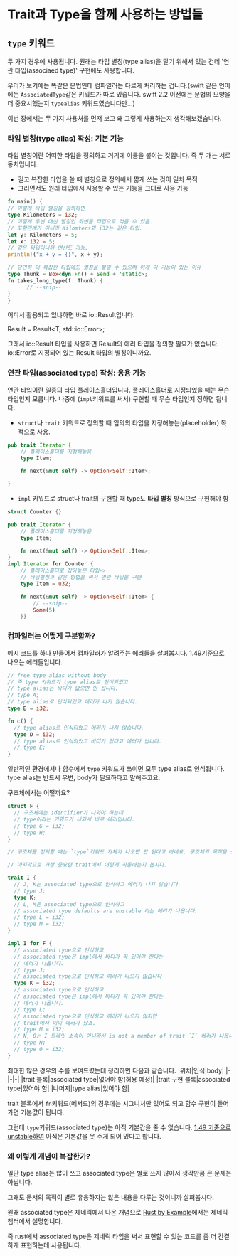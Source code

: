 # Trait과 Type을 함께 사용하는 방법들

## `type` 키워드

두 가지 경우에 사용됩니다. 원래는 타입 별칭(type alias)을 달기 위해서 있는 건데 '연관 타입(associaed type)' 구현에도 사용합니다.

우리가 보기에는 똑같은 문법인데 컴파일러는 다르게 처리하는 겁니다.(swift 같은 언어에는 `AssociatedType`같은 키워드가 따로 있습니다. swift 2.2 이전에는 문법의 모양을 더 중요시했는지 `typealias` 키워드였습니다만...)

이번 장에서는 두 가지 사용처를 먼저 보고 왜 그렇게 사용하는지 생각해보겠습니다.

### 타입 별칭(type alias) 작성: 기본 기능

타입 별칭이란 어떠한 타입을 정의하고 거기에 이름을 붙이는 것입니다. 즉 두 개는 서로 동치입니다.

- 길고 복잡한 타입을 쓸 때 별칭으로 정의해서 짧게 쓰는 것이 일차 목적
- 그러면서도 원래 타입에서 사용할 수 있는 기능을 그대로 사용 가능

```rust
fn main() {
// 이렇게 타입 별칭을 정의하면
type Kilometers = i32;
// 이렇게 우변 대신 별칭인 좌변을 타입으로 적을 수 있음.
// 포함관계가 아니라 Kilomters와 i32는 같은 타입.
let y: Kilometers = 5;
let x: i32 = 5;
// 같은 타입이니까 연산도 가능.
println!("x + y = {}", x + y);

// 당연히 더 복잡한 타입에도 별칭을 붙일 수 있으며 이게 이 기능이 있는 이유
type Thunk = Box<dyn Fn() + Send + 'static>;
fn takes_long_type(f: Thunk) {
      // --snip--
}
}
```

어디서 활용되고 있냐하면 바로 io::Result입니다.

Result<T> = Result<T, std::io::Error>;

그래서 io::Result 타입을 사용하면 Result의 에러 타입을 정의할 필요가 없습니다. io::Error로 지정되어 있는 Result 타입의 별칭이니까요.

### 연관 타입(associated type) 작성: 응용 기능

연관 타입이란 일종의 타입 플레이스홀더입니다. 플레이스홀더로 지정되었을 때는 무슨 타입인지 모릅니다. 나중에 (`impl`키워드를 써서) 구현할 때 무슨 타입인지 정하면 됩니다.

- `struct`나 `trait` 키워드로 정의할 때 임의의 타입을 지정해놓는(placeholder) 목적으로 사용.

```rust
pub trait Iterator {
    // 플레이스홀더를 지정해놓음
    type Item;

    fn next(&mut self) -> Option<Self::Item>;

}
```

- `impl` 키워드로 struct나 trait의 구현할 때 type도 **타입 별칭** 방식으로 구현해야 함

```rust
struct Counter {}

pub trait Iterator {
    // 플레이스홀더를 지정해놓음
    type Item;

    fn next(&mut self) -> Option<Self::Item>;
}
impl Iterator for Counter {
    // 플레이스홀더로 잡아놓은 타입->
    // 타입별칭과 같은 방법을 써서 연관 타입을 구현
    type Item = u32;

    fn next(&mut self) -> Option<Self::Item> {
        // --snip--
        Some(5)
    }}
```

### 컴파일러는 어떻게 구분할까?

예시 코드를 하나 만들어서 컴파일러가 알려주는 에러들을 살펴봅시다. 1.49기준으로 나오는 에러들입니다.

```rust
// free type alias without body
// 즉 type 키워드가 type alias로 인식되었고
// type alias는 바디가 없으면 안 됩니다.
// type A;
// type alias로 인식되었고 에러가 나지 않습니다.
type B = i32;

fn c() {
  // type alias로 인식되었고 에러가 나지 않습니다.
  type D = i32;
  // type alias로 인식되었고 바디가 없다고 에러가 납니다.
  // type E;
}
```

일반적인 환경에서나 함수에서 `type` 키워드가 쓰이면 모두 type alias로 인식됩니다. type alias는 반드시 우변, body가 필요하다고 말해주고요.

구조체에서는 어떨까요?

```rust
struct F {
  // 구조체에는 identifier가 나와야 하는데
  // type이라는 키워드가 나와서 바로 에러입니다.
  // type G = i32;
  // type H;
}

// 구조체를 정의할 때는 `type`키워드 자체가 나오면 안 된다고 하네요. 구조체의 목적을 생각해보면 당연하죠.

// 마지막으로 가장 중요한 trait에서 어떻게 작동하는지 봅시다.

trait I {
  // J, K는 associated type으로 인식하고 에러가 나지 않습니다.
  // type J;
  type K;
  // L, M은 associated type으로 인식하고
  // associated type defaults are unstable 라는 에러가 나옵니다.
  // type L = i32;
  // type M = i32;
}

impl I for F {
  // associated type으로 인식하고
  // associated type은 impl에서 바디가 꼭 있어야 한다는
  // 에러가 나옵니다.
  // type J;
  // associated type으로 인식하고 에러가 나오지 않습니다
  type K = i32;
  // associated type으로 인식하고
  // associated type은 impl에서 바디가 꼭 있어야 한다는
  // 에러가 나옵니다.
  // type L;
  // associated type으로 인식하고 에러가 나오지 않지만
  // trait에서 이미 에러가 났죠.
  // type M = i32;
  // N, O는 I 트레잇 소속이 아니라서 is not a member of trait `I` 에러가 나옵니다.
  // type N;
  // type O = i32;
}
```

최대한 많은 경우의 수를 보여드렸는데 정리하면 다음과 같습니다.
|위치|인식|body|
|-|-|-|
|trait 블록|associated type|없어야 함(허용 예정)|
|trait 구현 블록|associated type|있어야 함|
|나머지|type alias|있어야 함|

trait 블록에서 `fn`키워드(메서드)의 경우에는 시그니처만 있어도 되고 함수 구현이 들어가면 기본값이 됩니다.

그런데 `type`키워드(associated type)는 아직 기본갑을 줄 수 없습니다. [1.49 기준으로 unstable하여](https://github.com/rust-lang/rust/issues/29661) 아직은 기본값을 못 주게 되어 있다고 합니다.

### 왜 이렇게 개념이 복잡한가?

일단 type alias는 많이 쓰고 associated type은 별로 쓰지 않아서 생각만큼 큰 문제는 아닙니다.

그래도 문서의 목적이 별로 유용하지는 않은 내용을 다루는 것이니까 살펴봅시다.

원래 associated type은 제네릭에서 나온 개념으로 [Rust by Example](https://doc.rust-lang.org/rust-by-example/generics/assoc_items.html)에서는 제네릭 챕터에서 설명합니다.

즉 rust에서 associated type은 제네릭 타입을 써서 표현할 수 있는 코드를 좀 더 간결하게 표현하는데 사용됩니다.
